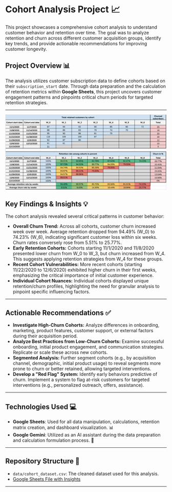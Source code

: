 # Cohort Analysis Project 📈

This project showcases a comprehensive cohort analysis to understand customer behavior and retention over time. The goal was to analyze retention and churn across different customer acquisition groups, identify key trends, and provide actionable recommendations for improving customer longevity.

## Project Overview 📊

The analysis utilizes customer subscription data to define cohorts based on their `subscription_start` date. Through data preparation and the calculation of retention metrics within **Google Sheets**, this project uncovers customer engagement patterns and pinpoints critical churn periods for targeted retention strategies.

---

![Cohort analysis table](screenshots/cohort_analysis.png)

## Key Findings & Insights 💡

The cohort analysis revealed several critical patterns in customer behavior:

* **Overall Churn Trend:** Across all cohorts, customer churn increased week over week. Average retention dropped from 94.49% (W_0) to 74.23% (W_6), indicating significant customer loss within six weeks. Churn rates conversely rose from 5.51% to 25.77%.
* **Early Retention Cohorts:** Cohorts starting 11/1/2020 and 11/8/2020 presented lower churn from W_0 to W_3, but churn increased from W_4. This suggests applying retention strategies from W_4 for these groups.
*  **Recent Cohort Vulnerabilities:** More recent cohorts (starting 11/22/2020 to 12/6/2020) exhibited higher churn in their first weeks, emphasizing the critical importance of initial customer experience.
* **Individual Cohort Nuances:** Individual cohorts displayed unique retention/churn profiles, highlighting the need for granular analysis to pinpoint specific influencing factors.

---

## Actionable Recommendations ✅

* **Investigate High-Churn Cohorts:** Analyze differences in onboarding, marketing, product features, customer support, or external factors during their acquisition period.
* **Analyze Best Practices from Low-Churn Cohorts:** Examine successful onboarding, initial product engagement, and communication strategies. Replicate or scale these across new cohorts.
* **Segmented Analysis:** Further segment cohorts (e.g., by acquisition channel, demographic, initial product usage) to reveal segments more prone to churn or better retained, allowing targeted interventions.
*  **Develop a "Red Flag" System:** Identify early behaviors predictive of churn. Implement a system to flag at-risk customers for targeted interventions (e.g., personalized outreach, offers, assistance).

---

## Technologies Used 💻

* **Google Sheets**: Used for all data manipulation, calculations, retention matrix creation, and dashboard visualization. 📊
* **Google Gemini**: Utilized as an AI assistant during the data preparation and calculation formulation process. 🤖

---

## Repository Structure 📂

* `data/cohort_dataset.csv`: The cleaned dataset used for this analysis.
* [Google Sheets File with Insights](https://docs.google.com/spreadsheets/d/1zLM6Rs6ivgknKJu5-tor10ElLz3pjz_5dyc6FOGdl6s/edit?gid=1005723545#gid=1005723545)

---
